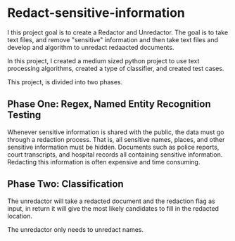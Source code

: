 # Redact-sensitive-information
I this project goal is to create a Redactor and Unredactor. The goal is to take text files, and remove "sensitive" information and then take text files and develop and algorithm to unredact redaacted documents.

In this project, I created a medium sized python project to use text processing algorithms, created a type of
classifier, and created test cases. 

This project, is divided into two phases.

## Phase One: Regex, Named Entity Recognition Testing

Whenever sensitive information is shared with the public, the data must go through a redaction process. That
is, all sensitive names, places, and other sensitive information must be hidden. Documents such as police
reports, court transcripts, and hospital records all containing sensitive information. Redacting this information is
often expensive and time consuming.

## Phase Two: Classification

The unredactor will take a redacted document and the redaction flag as input, in return it will give the most
likely candidates to fill in the redacted location.

The unredactor only needs to unredact names.

